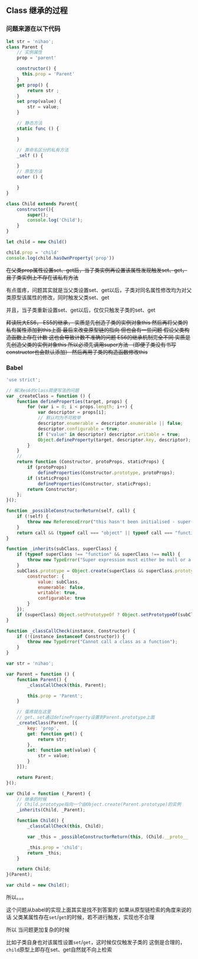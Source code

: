 ## Class 继承的过程

### 问题来源在以下代码

```javascript
let str = 'nihao';
class Parent {
    // 实例属性
    prop = 'parent'

    constructor() {
      this.prop = 'Parent'
    }
    get prop() {
        return str ;
    }
    set prop(value) {
        str = value;
    }

    // 静态方法
    static func () {

    }

    // 靠命名区分的私有方法
    _self () {

    }
    // 原型方法
    outer () {

    }
}

class Child extends Parent{
    constructor(){
        super();
        console.log('Child');
    }
}

let child = new Child()

child.prop = 'child'
console.log(child.hasOwnProperty('prop'))
```

~~在父类prop属性设置set、get后，当子类实例再设置该属性发现触发set、get，且子类实例上不存在该私有方法~~

有点蛋疼，问题其实就是当父类设置set、get以后，子类对同名属性修改均为对父类原型该属性的修改，同时触发父类set、get

并且，当子类重新设置set、get以后，仅仅只触发子类的set、get


~~拜读阮大ES6，
ES5的继承，
实质是先创造子类的实例对象this
然后再将父类的私有属性添加到this上面
最后来改变原型链的指向
但也会有一些问题
假设父类构造函数上存在计数
这也会导致计数不准确的问题
ES6的继承机制完全不同
实质是先创造父类的实例对象this
所以必须先调用super方法
（即便子类没有书写constructor也会默认添加）
然后再用子类的构造函数修改this~~


### Babel

```javascript
'use strict';

// 解决es6的class简便写法的问题
var _createClass = function () {
    function defineProperties(target, props) {
        for (var i = 0; i < props.length; i++) {
            var descriptor = props[i];
            // 默认均为不可枚举
            descriptor.enumerable = descriptor.enumerable || false;
            descriptor.configurable = true;
            if ("value" in descriptor) descriptor.writable = true;
            Object.defineProperty(target, descriptor.key, descriptor);
        }
    }
    // 
    return function (Constructor, protoProps, staticProps) {
        if (protoProps)
            defineProperties(Constructor.prototype, protoProps);
        if (staticProps)
            defineProperties(Constructor, staticProps);
        return Constructor;
    };
}();

function _possibleConstructorReturn(self, call) {
    if (!self) {
        throw new ReferenceError("this hasn't been initialised - super() hasn't been called");
    }
    return call && (typeof call === "object" || typeof call === "function") ? call : self;
}

function _inherits(subClass, superClass) {
    if (typeof superClass !== "function" && superClass !== null) {
        throw new TypeError("Super expression must either be null or a function, not " + typeof superClass);
    }
    subClass.prototype = Object.create(superClass && superClass.prototype, {
        constructor: {
            value: subClass,
            enumerable: false,
            writable: true,
            configurable: true
        }
    });
    if (superClass) Object.setPrototypeOf ? Object.setPrototypeOf(subClass, superClass) : subClass.__proto__ = superClass;
}

function _classCallCheck(instance, Constructor) {
    if (!(instance instanceof Constructor)) {
        throw new TypeError("Cannot call a class as a function");
    }
}

var str = 'nihao';

var Parent = function () {
    function Parent() {
        _classCallCheck(this, Parent);

        this.prop = 'Parent';
    }

    // 蛋疼就在这里
    // get、set通过defineProperty设置到Parent.prototype上面
    _createClass(Parent, [{
        key: 'prop',
        get: function get() {
            return str;
        },
        set: function set(value) {
            str = value;
        }
    }]);

    return Parent;
}();

var Child = function (_Parent) {
    // 继承的时候
    // Child.prototype指向一个由Object.create(Parent.prototype)的实例
    _inherits(Child, _Parent);

    function Child() {
        _classCallCheck(this, Child);

        var _this = _possibleConstructorReturn(this, (Child.__proto__ || Object.getPrototypeOf(Child)).call(this));

        _this.prop = 'child';
        return _this;
    }

    return Child;
}(Parent);

var child = new Child();
```

所以。。。

这个问题从babel的实现上面其实是找不到答案的
如果从原型链检索的角度来说的话
父类某属性存在`set`/`get`的时候，若不进行触发，实现也不合理

所以
当问题更加复杂的时候

比如子类自身也对该属性设置`set`/`get`，这时候仅仅触发子类的
这倒是合理的，`child`原型上即存在set、get自然就不向上检索
